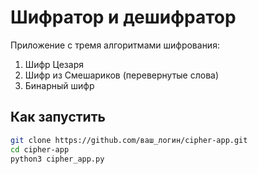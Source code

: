# Шифратор и дешифратор

Приложение с тремя алгоритмами шифрования:
1. Шифр Цезаря
2. Шифр из Смешариков (перевернутые слова)
3. Бинарный шифр

## Как запустить
```bash
git clone https://github.com/ваш_логин/cipher-app.git
cd cipher-app
python3 cipher_app.py
